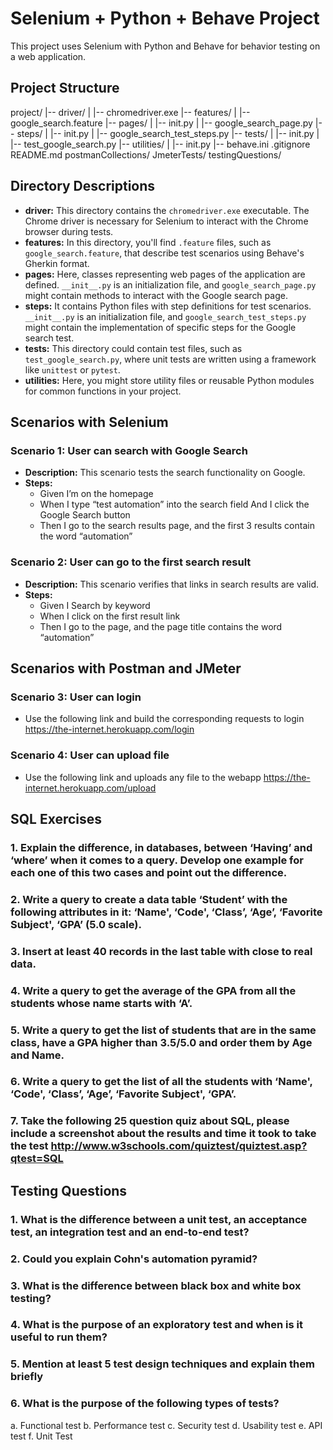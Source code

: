 # Selenium + Python + Behave Project

This project uses Selenium with Python and Behave for behavior testing on a web application.

## Project Structure

project/
|-- driver/
| |-- chromedriver.exe
|-- features/
| |-- google_search.feature
|-- pages/
| |-- init.py
| |-- google_search_page.py
|-- steps/
| |-- init.py
| |-- google_search_test_steps.py
|-- tests/
| |-- init.py
| |-- test_google_search.py
|-- utilities/
| |-- init.py
|-- behave.ini
.gitignore
README.md
postmanCollections/
JmeterTests/
testingQuestions/


## Directory Descriptions

- **driver:** This directory contains the `chromedriver.exe` executable. The Chrome driver is necessary for Selenium to interact with the Chrome browser during tests.
- **features:** In this directory, you'll find `.feature` files, such as `google_search.feature`, that describe test scenarios using Behave's Gherkin format.
- **pages:** Here, classes representing web pages of the application are defined. `__init__.py` is an initialization file, and `google_search_page.py` might contain methods to interact with the Google search page.
- **steps:** It contains Python files with step definitions for test scenarios. `__init__.py` is an initialization file, and `google_search_test_steps.py` might contain the implementation of specific steps for the Google search test.
- **tests:** This directory could contain test files, such as `test_google_search.py`, where unit tests are written using a framework like `unittest` or `pytest`.
- **utilities:** Here, you might store utility files or reusable Python modules for common functions in your project.


## Scenarios with Selenium

### Scenario 1: User can search with Google Search
- **Description:** This scenario tests the search functionality on Google.
- **Steps:**
  - Given I’m on the homepage
  - When I type “test automation” into the search field And I click the Google Search button
  - Then I go to the search results page, and the first 3 results contain the word “automation”

### Scenario 2: User can go to the first search result
- **Description:** This scenario verifies that links in search results are valid.
- **Steps:**
  - Given I Search by keyword
  - When I click on the first result link
  - Then I go to the page, and the page title contains the word “automation”


## Scenarios with Postman and JMeter

### Scenario 3: User can login
  - Use the following link and build the corresponding requests to login https://the-internet.herokuapp.com/login

### Scenario 4: User can upload file 
  - Use the following link and uploads any file to the webapp https://the-internet.herokuapp.com/upload


## SQL Exercises

### 1. Explain the difference, in databases, between ‘Having’ and ‘where’ when it comes to a query. Develop one example for each one of this two cases and point out the difference.

### 2. Write a query to create a data table ‘Student’ with the following attributes in it: ‘Name', ‘Code', ‘Class’, ‘Age’, ‘Favorite Subject', ‘GPA’ (5.0 scale).

### 3. Insert at least 40 records in the last table with close to real data.

### 4. Write a query to get the average of the GPA from all the students whose name starts with ‘A’.

### 5. Write a query to get the list of students that are in the same class, have a GPA higher than 3.5/5.0 and order them by Age and Name.

### 6. Write a query to get the list of all the students with ‘Name', ‘Code', ‘Class’, ‘Age’, ‘Favorite Subject', ‘GPA’.

### 7. Take the following 25 question quiz about SQL, please include a screenshot about the results and time it took to take the test http://www.w3schools.com/quiztest/quiztest.asp?qtest=SQL


## Testing Questions

### 1. What is the difference between a unit test, an acceptance test, an integration test and an end-to-end test?

### 2. Could you explain Cohn's automation pyramid?

### 3. What is the difference between black box and white box testing?

### 4. What is the purpose of an exploratory test and when is it useful to run them?

### 5. Mention at least 5 test design techniques and explain them briefly

### 6. What is the purpose of the following types of tests?
  a. Functional test
  b. Performance test
  c. Security test
  d. Usability test
  e. API test
  f. Unit Test












